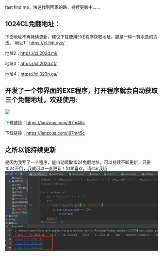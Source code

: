 fast find me，快速找到回家的路，持续更新中......

## 1024CL免翻地址： ##
下面地址不再持续更新，建议下载使用EXE程序获取地址，那是一种一劳永逸的方法。
地址1：https://cl.fiitt.xyz/

地址2：https://cl.202d.ml/

地址3：https://cl.202d.cf/

地址4：https://cl.323n.ga/

## 开发了一个带界面的EXE程序，打开程序就会自动获取三个免翻地址，欢迎使用:

![](https://p1.pstatp.com/origin/pgc-image/bbe673fa348845339d7c1d43c1df8643)

下载链接：https://lanzous.com/i97m45c

下载链接：https://lanzous.com/i97m45c

## 之所以能持续更新 ##
是因为我写了一个程序，能自动爬取1024免翻地址，可以持续不断更新，只要1024不倒，我就可以一直更新！如果喜欢，请star我哦
![](https://raw.githubusercontent.com/Sjj1024/image-all/master/1rw66P.png)
